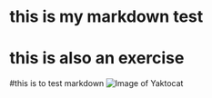 # this is my markdown test
# this is also an exercise



#this is to test markdown
![Image of Yaktocat](https://octodex.github.com/images/yaktocat.png)
